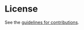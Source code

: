 # License

See the
[guidelines for contributions](https://github.com/liuchunchi/nasr-architecture/blob/main/CONTRIBUTING.md).
